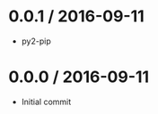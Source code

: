 
0.0.1 / 2016-09-11
==================

  * py2-pip

0.0.0 / 2016-09-11
==================

  * Initial commit
